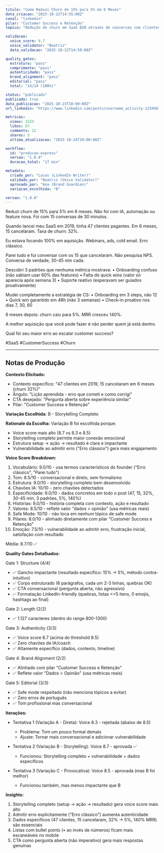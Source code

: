 ```yaml
---
titulo: "Como Reduzi Churn de 15% para 5% em 6 Meses"
data_criacao: "2025-10-22T14:55:00Z"
canal: "linkedin"
pilar: "Customer Success e Retenção"
topico: "Redução de churn em SaaS B2B através de conversas com clientes"

validacao:
  voice_score: 8.7
  voice_validator: "Beatriz"
  data_validacao: "2025-10-22T14:50:00Z"

quality_gates:
  estrutura: "pass"
  comprimento: "pass"
  autenticidade: "pass"
  brand_alignment: "pass"
  editorial: "pass"
  total: "14/14 (100%)"

status: "publicado"
publicado: true
data_publicacao: "2025-10-23T10:00:00Z"
url_linkedin: "https://www.linkedin.com/posts/username_activity-123456789"

metricas:
  views: 1523
  likes: 87
  comments: 12
  shares: 5
  ultima_atualizacao: "2025-10-24T10:00:00Z"

workflow:
  id: "producao-express"
  versao: "1.0.0"
  duracao_total: "17 min"

metadata:
  criado_por: "Lucas (LinkedIn Writer)"
  validado_por: "Beatriz (Voice Validator)"
  aprovado_por: "Ana (Brand Guardian)"
  variacao_escolhida: "B"

versao: "1.0.0"
---
```


Reduzi churn de 15% para 5% em 6 meses.
Não foi com IA, automação ou feature nova.
Foi com 15 conversas de 30 minutos.

Quando lancei meu SaaS em 2019, tinha 47 clientes pagantes. Em 6 meses, 15 cancelaram. Taxa de churn: 32%.

Eu estava focando 100% em aquisição. Webinars, ads, cold email. Erro clássico.

Parei tudo e fui conversar com os 15 que cancelaram. Não pesquisa NPS. Conversa de verdade, 30-45 min cada.

Descobri 3 padrões que nenhuma métrica mostrava:
• Onboarding confuso (não sabiam usar 60% das features)
• Falta de quick wins (valor só aparecia após semana 3)
• Suporte reativo (esperavam ser guiados proativamente)

Mudei completamente a estratégia de CS:
• Onboarding em 3 steps, não 12
• Quick win garantido em 48h (não 3 semanas)
• Check-in proativo nos dias 7, 30, 60

6 meses depois: churn caiu para 5%. MRR cresceu 140%.

A melhor aquisição que você pode fazer é não perder quem já está dentro.

Qual foi seu maior erro ao escalar customer success?

#SaaS #CustomerSuccess #Churn

---

## Notas de Produção

**Contexto Elicitado:**
- Contexto específico: "47 clientes em 2019, 15 cancelaram em 6 meses (churn 32%)"
- Ângulo: "Lição aprendida - erro que cometi e como corrigi"
- CTA desejado: "Pergunta aberta sobre experiência similar"
- Pilar: "Customer Success e Retenção"

**Variação Escolhida:** B - Storytelling Completo

**Rationale da Escolha:**
Variação B foi escolhida porque:
- Voice score mais alto (8.7 vs 8.3 e 8.5)
- Storytelling completo permite maior conexão emocional
- Estrutura setup → ação → resultado é clara e impactante
- Vulnerabilidade ao admitir erro ("Erro clássico") gera mais engajamento

**Voice Score Breakdown:**
1. Vocabulário: 9.0/10 - usa termos característicos do founder ("Erro clássico", "Parei tudo")
2. Tom: 8.5/10 - conversacional e direto, sem formalismo
3. Estrutura: 9.0/10 - storytelling completo bem desenvolvido
4. Chavões IA: 10/10 - zero chavões detectados
5. Especificidade: 9.0/10 - dados concretos em todo o post (47, 15, 32%, 30-45 min, 3 padrões, 5%, 140%)
6. Histórias: 9.0/10 - história completa com contexto, ação e resultado
7. Valores: 8.5/10 - reflete valor "dados > opinião" (usa métricas reais)
8. Safe Mode: 10/10 - não toca em nenhum tópico de safe mode
9. Pilares: 8.0/10 - alinhado diretamente com pilar "Customer Success e Retenção"
10. Emoção: 7.5/10 - vulnerabilidade ao admitir erro, frustração inicial, satisfação com resultado

Média: 8.7/10 ✅

**Quality Gates Detalhados:**

Gate 1: Structure (4/4)
- ✅ Gancho impactante (resultado específico: 15% → 5%, método contra-intuitivo)
- ✅ Corpo estruturado (6 parágrafos, cada um 2-3 linhas, quebras OK)
- ✅ CTA conversacional (pergunta aberta, não agressivo)
- ✅ Formatação LinkedIn-friendly (quebras, listas <=5 itens, 0 emojis, hashtags ao final)

Gate 2: Length (2/2)
- ✅ 1.127 caracteres (dentro do range 800-1300)

Gate 3: Authenticity (3/3)
- ✅ Voice score 8.7 (acima do threshold 8.5)
- ✅ Zero chavões de IA/coach
- ✅ Altamente específico (dados, contexto, timeline)

Gate 4: Brand Alignment (2/2)
- ✅ Alinhado com pilar "Customer Success e Retenção"
- ✅ Reflete valor "Dados > Opinião" (usa métricas reais)

Gate 5: Editorial (3/3)
- ✅ Safe mode respeitado (não menciona tópicos a evitar)
- ✅ Zero erros de português
- ✅ Tom profissional mas conversacional

**Iterações:**
- Tentativa 1 (Variação A - Direta): Voice 8.3 - rejeitada (abaixo de 8.5)
  - Problema: Tom um pouco formal demais
  - Ajuste: Tornar mais conversacional e adicionar vulnerabilidade

- Tentativa 2 (Variação B - Storytelling): Voice 8.7 - aprovada ✅
  - Funcionou: Storytelling completo + vulnerabilidade + dados específicos

- Tentativa 3 (Variação C - Provocativa): Voice 8.5 - aprovada (mas B foi melhor)
  - Funcionou também, mas menos impactante que B

**Insights:**
1. Storytelling completo (setup → ação → resultado) gera voice score mais alto
2. Admitir erro explicitamente ("Erro clássico") aumenta autenticidade
3. Dados específicos (47 clientes, 15 cancelaram, 32% → 5%, 140% MRR) são essenciais
4. Listas com bullet points (• ao invés de números) ficam mais escaneáveis no mobile
5. CTA como pergunta aberta (não imperativo) gera mais respostas genuínas
